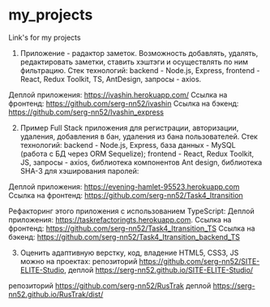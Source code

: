 # my_projects
Link's for my projects

1. Приложение - радактор заметок. Возможность добавлять, удалять, редактировать заметки, ставить хэштэги и осуществлять по ним фильтрацию.
Стек технологий: backend - Node.js, Express, frontend - React, Redux Toolkit, TS, AntDesign, запросы - axios.

Деплой приложения: https://ivashin.herokuapp.com/
Ссылка на фронтенд: https://github.com/serg-nn52/ivashin
Ссылка на бэкенд: https://github.com/serg-nn52/Ivashin_express 

2. Пример Full Stack приложения для регистрации, авторизации, удаления, добавления в бан, удаления из бана пользователей.
Стек технологий: backend - Node.js, Express, база данных - MySQL (работа с БД через ORM Sequelize); frontend - React, Redux Toolkit, JS, запросы - axios, библиотека компонентов Ant design, библиотека SHA-3 для хэширования паролей:

Деплой приложения: https://evening-hamlet-95523.herokuapp.com
Ссылка на фронтенд: https://github.com/serg-nn52/Task4_Itransition

Рефакторинг этого приложения с использованием TypeScript:
Деплой приложения: https://taskrefactoringts.herokuapp.com.
Ссылка на фронтенд: https://github.com/serg-nn52/Task4_Itransition_TS
Ссылка на бэкенд: https://github.com/serg-nn52/Task4_Itransition_backend_TS



3. Оценить адаптивную верстку, код, владение HTML5, CSS3, JS можно на проектах:
репозиторий https://github.com/serg-nn52/SITE-ELITE-Studio,
деплой https://serg-nn52.github.io/SITE-ELITE-Studio/

репозиторий https://github.com/serg-nn52/RusTrak
деплой https://serg-nn52.github.io/RusTrak/dist/

